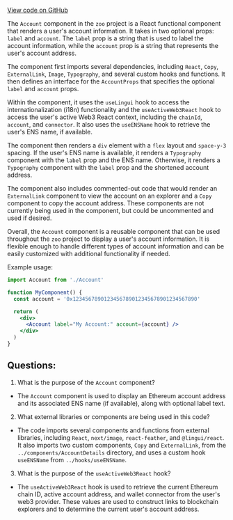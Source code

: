 [View code on GitHub](zoo-labs/zoo/blob/master/core/src/zoo/Account.tsx)

The `Account` component in the `zoo` project is a React functional component that renders a user's account information. It takes in two optional props: `label` and `account`. The `label` prop is a string that is used to label the account information, while the `account` prop is a string that represents the user's account address. 

The component first imports several dependencies, including `React`, `Copy`, `ExternalLink`, `Image`, `Typography`, and several custom hooks and functions. It then defines an interface for the `AccountProps` that specifies the optional `label` and `account` props. 

Within the component, it uses the `useLingui` hook to access the internationalization (i18n) functionality and the `useActiveWeb3React` hook to access the user's active Web3 React context, including the `chainId`, `account`, and `connector`. It also uses the `useENSName` hook to retrieve the user's ENS name, if available.

The component then renders a `div` element with a `flex` layout and `space-y-3` spacing. If the user's ENS name is available, it renders a `Typography` component with the `label` prop and the ENS name. Otherwise, it renders a `Typography` component with the `label` prop and the shortened account address. 

The component also includes commented-out code that would render an `ExternalLink` component to view the account on an explorer and a `Copy` component to copy the account address. These components are not currently being used in the component, but could be uncommented and used if desired.

Overall, the `Account` component is a reusable component that can be used throughout the `zoo` project to display a user's account information. It is flexible enough to handle different types of account information and can be easily customized with additional functionality if needed. 

Example usage:

```jsx
import Account from './Account'

function MyComponent() {
  const account = '0x1234567890123456789012345678901234567890'

  return (
    <div>
      <Account label="My Account:" account={account} />
    </div>
  )
}
```
## Questions: 
 1. What is the purpose of the `Account` component?
- The `Account` component is used to display an Ethereum account address and its associated ENS name (if available), along with optional label text.

2. What external libraries or components are being used in this code?
- The code imports several components and functions from external libraries, including `React`, `next/image`, `react-feather`, and `@lingui/react`. It also imports two custom components, `Copy` and `ExternalLink`, from the `../components/AccountDetails` directory, and uses a custom hook `useENSName` from `../hooks/useENSName`.

3. What is the purpose of the `useActiveWeb3React` hook?
- The `useActiveWeb3React` hook is used to retrieve the current Ethereum chain ID, active account address, and wallet connector from the user's web3 provider. These values are used to construct links to blockchain explorers and to determine the current user's account address.